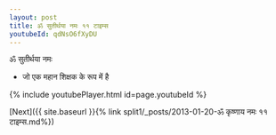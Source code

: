 ```yaml
---
layout: post
title: ॐ सुतीर्थया नमः ११ टाइम्स
youtubeId: qdNsO6fXyDU
---
```

 
 
 ॐ सुतीर्थया नमः  
 
 -  जो एक महान शिक्षक के रूप में है 
 
  
 
  
 
 
 
 
 
 


{% include youtubePlayer.html id=page.youtubeId %}
 
[Next]({{ site.baseurl }}{% link  split1/_posts/2013-01-20-ॐ कृष्णाय नमः ११ टाइम्स.md%})
 

